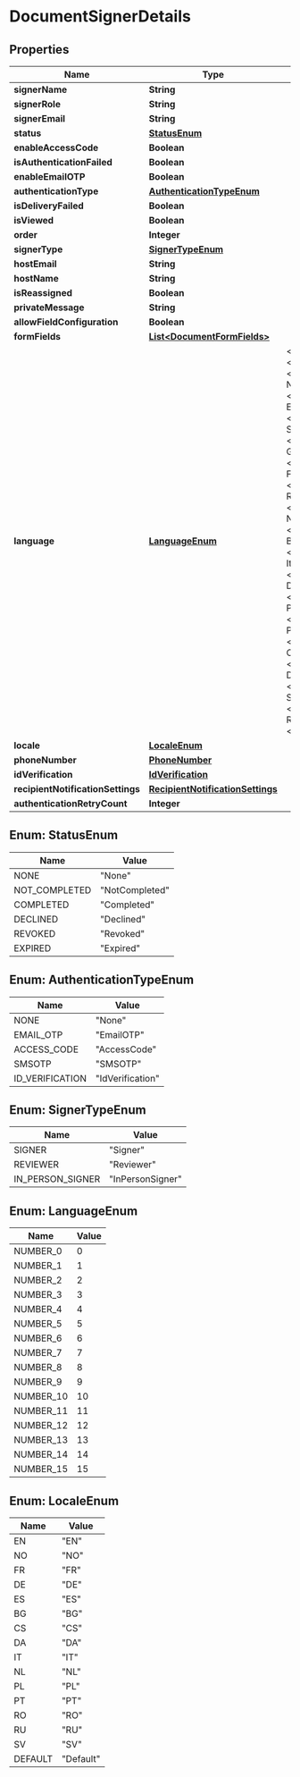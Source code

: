 

# DocumentSignerDetails


## Properties

| Name | Type | Description | Notes |
|------------ | ------------- | ------------- | -------------|
|**signerName** | **String** |  |  [optional] |
|**signerRole** | **String** |  |  [optional] |
|**signerEmail** | **String** |  |  [optional] |
|**status** | [**StatusEnum**](#StatusEnum) |  |  [optional] |
|**enableAccessCode** | **Boolean** |  |  [optional] |
|**isAuthenticationFailed** | **Boolean** |  |  [optional] |
|**enableEmailOTP** | **Boolean** |  |  [optional] |
|**authenticationType** | [**AuthenticationTypeEnum**](#AuthenticationTypeEnum) |  |  [optional] |
|**isDeliveryFailed** | **Boolean** |  |  [optional] |
|**isViewed** | **Boolean** |  |  [optional] |
|**order** | **Integer** |  |  [optional] |
|**signerType** | [**SignerTypeEnum**](#SignerTypeEnum) |  |  [optional] |
|**hostEmail** | **String** |  |  [optional] |
|**hostName** | **String** |  |  [optional] |
|**isReassigned** | **Boolean** |  |  [optional] |
|**privateMessage** | **String** |  |  [optional] |
|**allowFieldConfiguration** | **Boolean** |  |  [optional] |
|**formFields** | [**List&lt;DocumentFormFields&gt;**](DocumentFormFields.md) |  |  [optional] |
|**language** | [**LanguageEnum**](#LanguageEnum) | &lt;p&gt;Description:&lt;/p&gt;&lt;ul&gt;&lt;li&gt;&lt;i&gt;0&lt;/i&gt; - None&lt;/li&gt;&lt;li&gt;&lt;i&gt;1&lt;/i&gt; - English&lt;/li&gt;&lt;li&gt;&lt;i&gt;2&lt;/i&gt; - Spanish&lt;/li&gt;&lt;li&gt;&lt;i&gt;3&lt;/i&gt; - German&lt;/li&gt;&lt;li&gt;&lt;i&gt;4&lt;/i&gt; - French&lt;/li&gt;&lt;li&gt;&lt;i&gt;5&lt;/i&gt; - Romanian&lt;/li&gt;&lt;li&gt;&lt;i&gt;6&lt;/i&gt; - Norwegian&lt;/li&gt;&lt;li&gt;&lt;i&gt;7&lt;/i&gt; - Bulgarian&lt;/li&gt;&lt;li&gt;&lt;i&gt;8&lt;/i&gt; - Italian&lt;/li&gt;&lt;li&gt;&lt;i&gt;9&lt;/i&gt; - Danish&lt;/li&gt;&lt;li&gt;&lt;i&gt;10&lt;/i&gt; - Polish&lt;/li&gt;&lt;li&gt;&lt;i&gt;11&lt;/i&gt; - Portuguese&lt;/li&gt;&lt;li&gt;&lt;i&gt;12&lt;/i&gt; - Czech&lt;/li&gt;&lt;li&gt;&lt;i&gt;13&lt;/i&gt; - Dutch&lt;/li&gt;&lt;li&gt;&lt;i&gt;14&lt;/i&gt; - Swedish&lt;/li&gt;&lt;li&gt;&lt;i&gt;15&lt;/i&gt; - Russian&lt;/li&gt;&lt;/ul&gt; |  [optional] |
|**locale** | [**LocaleEnum**](#LocaleEnum) |  |  [optional] |
|**phoneNumber** | [**PhoneNumber**](PhoneNumber.md) |  |  [optional] |
|**idVerification** | [**IdVerification**](IdVerification.md) |  |  [optional] |
|**recipientNotificationSettings** | [**RecipientNotificationSettings**](RecipientNotificationSettings.md) |  |  [optional] |
|**authenticationRetryCount** | **Integer** |  |  [optional] |



## Enum: StatusEnum

| Name | Value |
|---- | -----|
| NONE | &quot;None&quot; |
| NOT_COMPLETED | &quot;NotCompleted&quot; |
| COMPLETED | &quot;Completed&quot; |
| DECLINED | &quot;Declined&quot; |
| REVOKED | &quot;Revoked&quot; |
| EXPIRED | &quot;Expired&quot; |



## Enum: AuthenticationTypeEnum

| Name | Value |
|---- | -----|
| NONE | &quot;None&quot; |
| EMAIL_OTP | &quot;EmailOTP&quot; |
| ACCESS_CODE | &quot;AccessCode&quot; |
| SMSOTP | &quot;SMSOTP&quot; |
| ID_VERIFICATION | &quot;IdVerification&quot; |



## Enum: SignerTypeEnum

| Name | Value |
|---- | -----|
| SIGNER | &quot;Signer&quot; |
| REVIEWER | &quot;Reviewer&quot; |
| IN_PERSON_SIGNER | &quot;InPersonSigner&quot; |



## Enum: LanguageEnum

| Name | Value |
|---- | -----|
| NUMBER_0 | 0 |
| NUMBER_1 | 1 |
| NUMBER_2 | 2 |
| NUMBER_3 | 3 |
| NUMBER_4 | 4 |
| NUMBER_5 | 5 |
| NUMBER_6 | 6 |
| NUMBER_7 | 7 |
| NUMBER_8 | 8 |
| NUMBER_9 | 9 |
| NUMBER_10 | 10 |
| NUMBER_11 | 11 |
| NUMBER_12 | 12 |
| NUMBER_13 | 13 |
| NUMBER_14 | 14 |
| NUMBER_15 | 15 |



## Enum: LocaleEnum

| Name | Value |
|---- | -----|
| EN | &quot;EN&quot; |
| NO | &quot;NO&quot; |
| FR | &quot;FR&quot; |
| DE | &quot;DE&quot; |
| ES | &quot;ES&quot; |
| BG | &quot;BG&quot; |
| CS | &quot;CS&quot; |
| DA | &quot;DA&quot; |
| IT | &quot;IT&quot; |
| NL | &quot;NL&quot; |
| PL | &quot;PL&quot; |
| PT | &quot;PT&quot; |
| RO | &quot;RO&quot; |
| RU | &quot;RU&quot; |
| SV | &quot;SV&quot; |
| DEFAULT | &quot;Default&quot; |



